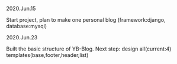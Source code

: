 2020.Jun.15

Start project, plan to make one personal blog
(framework:django, database:mysql)

2020.Jun.23

Built the basic structure of YB-Blog. Next step: design
all(current:4) templates(base,footer,header,list)

